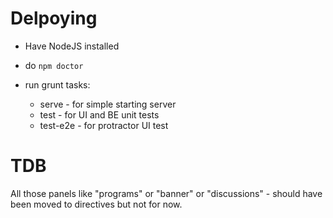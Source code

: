 # Delpoying

- Have NodeJS installed

- do
```npm doctor```

- run grunt tasks:
	- serve - for simple starting server
	- test - for UI and BE unit tests
	- test-e2e - for protractor UI test

# TDB

All those panels like "programs" or "banner" or "discussions" - should have been moved to directives but not for now.
